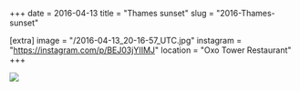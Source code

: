 +++
date = 2016-04-13
title = "Thames sunset"
slug = "2016-Thames-sunset"

[extra]
image = "/2016-04-13_20-16-57_UTC.jpg"
instagram = "https://instagram.com/p/BEJ03jYIIMJ"
location = "Oxo Tower Restaurant"
+++

<img src="/2016-04-13_20-16-57_UTC.jpg" />
